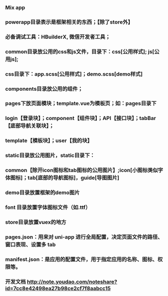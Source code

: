 ### Mix app
### powerapp目录表示是框架相关的东西；【除了store外】
### 
### 必备调试工具：HBuilderX, 微信开发者工具；
### common目录放公用的css和js文件，目录下：css[公用样式]; js[公用js];
### css目录下：app.scss[公用样式]；demo.scss[demo样式]
###
### components目录放公用的组件；
###
### pages下放页面模块；template.vue为模板页；如：pages目录下
### login【登录块】；component【组件块】；API【接口块】；tabBar【底部导航关联块】；
### template【模板块】；user【我的块】
### 
### static目录放公用图片，static目录下：
### common【除开icon图标和tab图标的公用图片】;icon[小图标类似字体图标]；tab[底部的导航图标]，guide[导图图片]
### demo目录放置框架的demo图片
### font 目录放置字体图标文件（如.ttf）
### 
### store目录放置vuex的地方
### 
### pages.json：用来对 uni-app 进行全局配置，决定页面文件的路径、窗口表现、设置多 tab
### 
### manifest.json：是应用的配置文件，用于指定应用的名称、图标、权限等。
### 开发文档 http://note.youdao.com/noteshare?id=7cc8e42498ea27b98ce2cf7f8aabcc15
